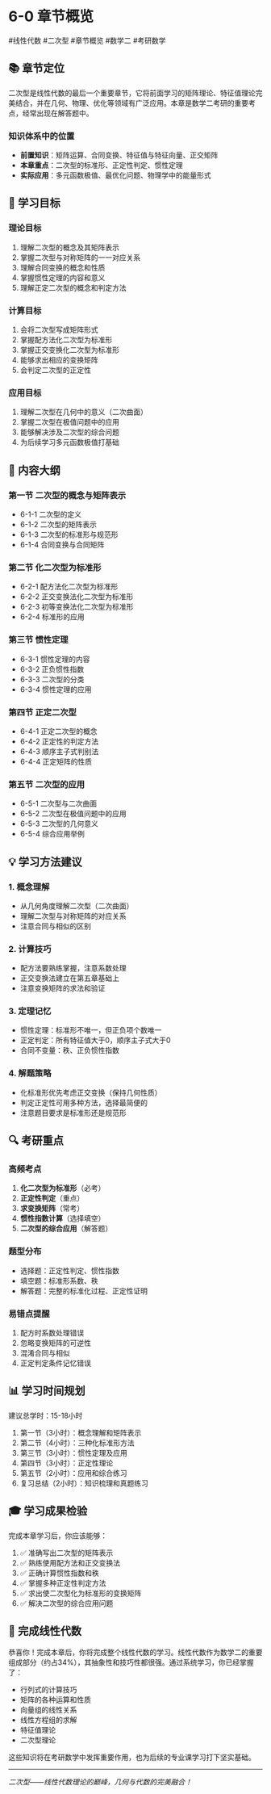 # 6-0 章节概览

#线性代数 #二次型 #章节概览 #数学二 #考研数学

## 📚 章节定位

二次型是线性代数的最后一个重要章节，它将前面学习的矩阵理论、特征值理论完美结合，并在几何、物理、优化等领域有广泛应用。本章是数学二考研的重要考点，经常出现在解答题中。

### 知识体系中的位置
- **前置知识**：矩阵运算、合同变换、特征值与特征向量、正交矩阵
- **本章重点**：二次型的标准形、正定性判定、惯性定理
- **实际应用**：多元函数极值、最优化问题、物理学中的能量形式

## 🎯 学习目标

### 理论目标
1. 理解二次型的概念及其矩阵表示
2. 掌握二次型与对称矩阵的一一对应关系
3. 理解合同变换的概念和性质
4. 掌握惯性定理的内容和意义
5. 理解正定二次型的概念和判定方法

### 计算目标
1. 会将二次型写成矩阵形式
2. 掌握配方法化二次型为标准形
3. 掌握正交变换化二次型为标准形
4. 能够求出相应的变换矩阵
5. 会判定二次型的正定性

### 应用目标
1. 理解二次型在几何中的意义（二次曲面）
2. 掌握二次型在极值问题中的应用
3. 能够解决涉及二次型的综合问题
4. 为后续学习多元函数极值打基础

## 📖 内容大纲

### 第一节 二次型的概念与矩阵表示
- 6-1-1 二次型的定义
- 6-1-2 二次型的矩阵表示
- 6-1-3 二次型的标准形与规范形
- 6-1-4 合同变换与合同矩阵

### 第二节 化二次型为标准形
- 6-2-1 配方法化二次型为标准形
- 6-2-2 正交变换法化二次型为标准形
- 6-2-3 初等变换法化二次型为标准形
- 6-2-4 标准形的应用

### 第三节 惯性定理
- 6-3-1 惯性定理的内容
- 6-3-2 正负惯性指数
- 6-3-3 二次型的分类
- 6-3-4 惯性定理的应用

### 第四节 正定二次型
- 6-4-1 正定二次型的概念
- 6-4-2 正定性的判定方法
- 6-4-3 顺序主子式判别法
- 6-4-4 正定矩阵的性质

### 第五节 二次型的应用
- 6-5-1 二次型与二次曲面
- 6-5-2 二次型在极值问题中的应用
- 6-5-3 二次型的几何意义
- 6-5-4 综合应用举例

## 💡 学习方法建议

### 1. 概念理解
- 从几何角度理解二次型（二次曲面）
- 理解二次型与对称矩阵的对应关系
- 注意合同与相似的区别

### 2. 计算技巧
- 配方法要熟练掌握，注意系数处理
- 正交变换法建立在第五章基础上
- 注意变换矩阵的求法和验证

### 3. 定理记忆
- 惯性定理：标准形不唯一，但正负项个数唯一
- 正定判定：所有特征值大于0，顺序主子式大于0
- 合同不变量：秩、正负惯性指数

### 4. 解题策略
- 化标准形优先考虑正交变换（保持几何性质）
- 判定正定性可用多种方法，选择最简便的
- 注意题目要求是标准形还是规范形

## 🔍 考研重点

### 高频考点
1. **化二次型为标准形**（必考）
2. **正定性判定**（重点）
3. **求变换矩阵**（常考）
4. **惯性指数计算**（选择填空）
5. **二次型的综合应用**（解答题）

### 题型分布
- 选择题：正定性判定、惯性指数
- 填空题：标准形系数、秩
- 解答题：完整的标准化过程、正定性证明

### 易错点提醒
1. 配方时系数处理错误
2. 忽略变换矩阵的可逆性
3. 混淆合同与相似
4. 正定判定条件记忆错误

## 📊 学习时间规划

建议总学时：15-18小时

1. 第一节（3小时）：概念理解和矩阵表示
2. 第二节（4小时）：三种化标准形方法
3. 第三节（3小时）：惯性定理及应用
4. 第四节（3小时）：正定性理论
5. 第五节（2小时）：应用和综合练习
6. 复习总结（2小时）：知识梳理和真题练习

## 🎓 学习成果检验

完成本章学习后，你应该能够：

1. ✅ 准确写出二次型的矩阵表示
2. ✅ 熟练使用配方法和正交变换法
3. ✅ 正确计算惯性指数和秩
4. ✅ 掌握多种正定性判定方法
5. ✅ 求出使二次型化为标准形的变换矩阵
6. ✅ 解决二次型的综合应用问题

## 🎉 完成线性代数

恭喜你！完成本章后，你将完成整个线性代数的学习。线性代数作为数学二的重要组成部分（约占34%），其抽象性和技巧性都很强。通过系统学习，你已经掌握了：

- 行列式的计算技巧
- 矩阵的各种运算和性质
- 向量组的线性关系
- 线性方程组的求解
- 特征值理论
- 二次型理论

这些知识将在考研数学中发挥重要作用，也为后续的专业课学习打下坚实基础。

---

*二次型——线性代数理论的巅峰，几何与代数的完美融合！*